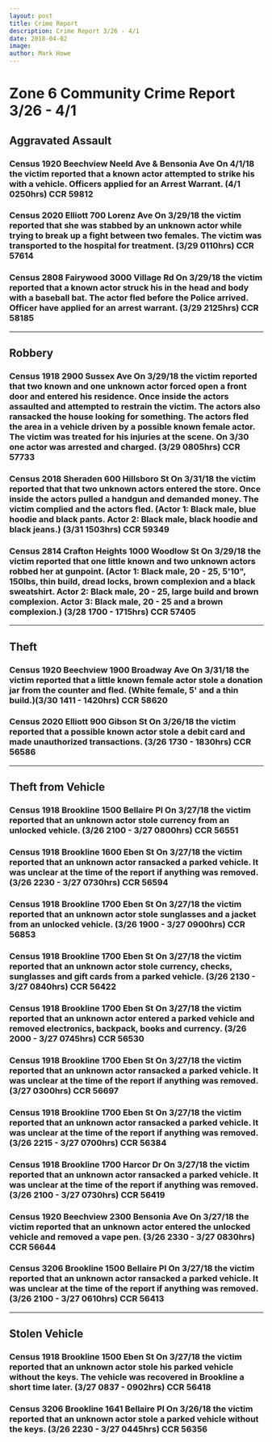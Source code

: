 ```yaml
---
layout: post
title: Crime Report
description: Crime Report 3/26 - 4/1
date: 2018-04-02
image: 
author: Mark Howe
---
```


# Zone 6 Community Crime Report 3/26 - 4/1

## Aggravated Assault

### Census 1920   Beechview   Neeld Ave & Bensonia Ave   On 4/1/18 the victim reported that a known actor attempted to strike his with a vehicle.  Officers applied for an Arrest Warrant. (4/1 0250hrs) CCR 59812 

### Census 2020   Elliott   700 Lorenz Ave   On 3/29/18 the victim reported that she was stabbed by an unknown actor while trying to break up a fight between two females. The victim was transported to the hospital for treatment. (3/29 0110hrs) CCR 57614

### Census 2808   Fairywood   3000 Village Rd   On 3/29/18 the victim reported that a known actor struck his in the head and body with a baseball bat. The actor fled before the Police arrived. Officer have applied for an arrest warrant. (3/29 2125hrs) CCR 58185 

 
---

## Robbery

### Census 1918   2900 Sussex Ave   On 3/29/18 the victim reported that two known and one unknown actor forced open a front door and entered his residence. Once inside the actors assaulted and attempted to restrain the victim. The actors also ransacked the house looking for something. The actors fled the area in a vehicle driven by a possible known female actor. The victim was treated for his injuries at the scene. On 3/30 one actor was arrested and charged.   (3/29 0805hrs) CCR 57733 

### Census 2018   Sheraden   600 Hillsboro St   On 3/31/18 the victim reported that that two unknown actors entered the store. Once inside the actors pulled a handgun and demanded money. The victim complied and the actors fled. (Actor 1: Black male, blue hoodie and black pants. Actor 2: Black male, black hoodie and black jeans.) (3/31 1503hrs) CCR 59349   

### Census 2814   Crafton Heights   1000 Woodlow St   On 3/29/18 the victim reported that one little known and two unknown actors robbed her at gunpoint. (Actor 1: Black male, 20 - 25, 5'10", 150lbs, thin build, dread locks, brown complexion and a black sweatshirt. Actor 2: Black male, 20 - 25, large build and brown complexion. Actor 3: Black male, 20 - 25 and a brown complexion.) (3/28 1700 - 1715hrs) CCR 57405 


---
 
## Theft

### Census 1920   Beechview   1900 Broadway Ave   On 3/31/18 the victim reported that a little known female actor stole a donation jar from the counter and fled. (White female, 5' and a thin build.)(3/30 1411 - 1420hrs) CCR 58620

### Census 2020   Elliott   900 Gibson St   On 3/26/18 the victim reported that a possible known actor stole a debit card and made unauthorized transactions. (3/26 1730 - 1830hrs) CCR 56586


---
 
## Theft from Vehicle

### Census 1918   Brookline   1500 Bellaire Pl   On 3/27/18 the victim reported that an unknown actor stole currency from an unlocked vehicle. (3/26 2100 - 3/27 0800hrs) CCR 56551

### Census 1918   Brookline   1600 Eben St   On 3/27/18 the victim reported that an unknown actor ransacked a parked vehicle. It was unclear at the time of the report if anything was removed. (3/26 2230 - 3/27 0730hrs) CCR 56594 

### Census 1918   Brookline   1700 Eben St   On 3/27/18 the victim reported that an unknown actor stole sunglasses and a jacket from an unlocked vehicle.  (3/26 1900 - 3/27 0900hrs) CCR 56853   

### Census 1918   Brookline   1700 Eben St   On 3/27/18 the victim reported that an unknown actor stole currency, checks, sunglasses and gift cards from a parked vehicle. (3/26 2130 - 3/27 0840hrs) CCR 56422

### Census 1918   Brookline   1700 Eben St   On 3/27/18 the victim reported that an unknown actor entered a parked vehicle and removed electronics, backpack, books and currency. (3/26 2000 - 3/27 0745hrs) CCR 56530

### Census 1918   Brookline   1700 Eben St   On 3/27/18 the victim reported that an unknown actor ransacked a parked vehicle. It was unclear at the time of the report if anything was removed.(3/27 0300hrs) CCR 56697

### Census 1918   Brookline   1700 Eben St   On 3/27/18 the victim reported that an unknown actor ransacked a parked vehicle. It was unclear at the time of the report if anything was removed. (3/26 2215 - 3/27 0700hrs) CCR 56384

### Census 1918   Brookline   1700 Harcor Dr   On 3/27/18 the victim reported that an unknown actor ransacked a parked vehicle. It was unclear at the time of the report if anything was removed. (3/26 2100 - 3/27 0730hrs) CCR 56419

### Census 1920   Beechview   2300 Bensonia Ave   On 3/27/18 the victim reported that an unknown actor entered the unlocked vehicle and removed a vape pen. (3/26 2330 - 3/27 0830hrs) CCR 56644

### Census 3206   Brookline   1500 Bellaire Pl   On 3/27/18 the victim reported that an unknown actor ransacked a parked vehicle. It was unclear at the time of the report if anything was removed. (3/26 2100 - 3/27 0610hrs) CCR 56413


---
 
## Stolen Vehicle

### Census 1918   Brookline   1500 Eben St   On 3/27/18 the victim reported that an unknown actor stole his parked vehicle without the keys. The vehicle was recovered in Brookline a short time later.  (3/27 0837 - 0902hrs) CCR 56418

### Census 3206   Brookline   1641 Bellaire Pl   On 3/26/18 the victim reported that an unknown actor stole a parked vehicle without the keys. (3/26 2230 - 3/27 0445hrs) CCR 56356


